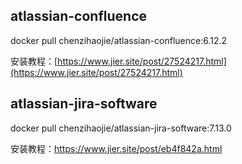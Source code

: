 
## atlassian-confluence

docker pull chenzihaojie/atlassian-confluence:6.12.2

安装教程：[https://www.jier.site/post/27524217.html](https://www.jier.site/post/27524217.html)


## atlassian-jira-software

docker pull chenzihaojie/atlassian-jira-software:7.13.0

安装教程：https://www.jier.site/post/eb4f842a.html
